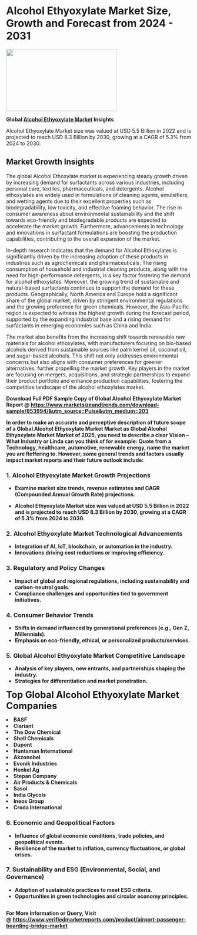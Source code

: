 <H1>Alcohol Ethyoxylate Market Size, Growth and Forecast from 2024 - 2031</H1><img class="aligncenter size-medium wp-image-584254" src="https://thirdeyenews.in/wp-content/uploads/2024/09/Global-Market-Research-300x168.jpeg" alt="" width="300" height="168" /><p><strong>Global&nbsp;<a href="https://www.marketsizeandtrends.com/download-sample/853994/&amp;utm_source=Pulse&amp;utm_medium=203">Alcohol Ethyoxylate Market</a> Insights</strong></p><p>Alcohol Ethyoxylate Market size was valued at USD 5.5 Billion in 2022 and is projected to reach USD 8.3 Billion by 2030, growing at a CAGR of 5.3% from 2024 to 2030.</p><p><h2>Market Growth Insights</h2> <p>The global Alcohol Ethoxylate market is experiencing steady growth driven by increasing demand for surfactants across various industries, including personal care, textiles, pharmaceuticals, and detergents. Alcohol ethoxylates are widely used in formulations of cleaning agents, emulsifiers, and wetting agents due to their excellent properties such as biodegradability, low toxicity, and effective foaming behavior. The rise in consumer awareness about environmental sustainability and the shift towards eco-friendly and biodegradable products are expected to accelerate the market growth. Furthermore, advancements in technology and innovations in surfactant formulations are boosting the production capabilities, contributing to the overall expansion of the market.</p> <p><strong></strong></p> <p>In-depth research indicates that the demand for Alcohol Ethoxylates is significantly driven by the increasing adoption of these products in industries such as agrochemicals and pharmaceuticals. The rising consumption of household and industrial cleaning products, along with the need for high-performance detergents, is a key factor fostering the demand for alcohol ethoxylates. Moreover, the growing trend of sustainable and natural-based surfactants continues to support the demand for these products. Geographically, North America and Europe hold a significant share of the global market, driven by stringent environmental regulations and the growing preference for green chemicals. However, the Asia-Pacific region is expected to witness the highest growth during the forecast period, supported by the expanding industrial base and a rising demand for surfactants in emerging economies such as China and India.</p> <p>The market also benefits from the increasing shift towards renewable raw materials for alcohol ethoxylates, with manufacturers focusing on bio-based alcohols derived from sustainable sources like palm kernel oil, coconut oil, and sugar-based alcohols. This shift not only addresses environmental concerns but also aligns with consumer preferences for greener alternatives, further propelling the market growth. Key players in the market are focusing on mergers, acquisitions, and strategic partnerships to expand their product portfolio and enhance production capabilities, fostering the competitive landscape of the alcohol ethoxylates market.</p> <p><strong></p><p><span class=""><strong>Download Full PDF Sample Copy of Global Alcohol Ethyoxylate Market Report</strong> @ <a href="https://www.marketsizeandtrends.com/download-sample/853994/&amp;utm_source=Pulse&amp;utm_medium=203" target="_blank">https://www.marketsizeandtrends.com/download-sample/853994/&amp;utm_source=Pulse&amp;utm_medium=203</a></span></p><p>In order to make an accurate and perceptive description of future scope of a Global&nbsp;Alcohol Ethyoxylate Market Market as Global&nbsp;Alcohol Ethyoxylate Market Market of 2025, you need to describe a clear Vision &ndash; What Industry or Linda can you think of for example: Quote from a Technology, healthcare, automotive, renewable energy, name the market you are Reffering to. However, some general trends and factors usually impact market reports and their future outlook include:</p><h3>1.&nbsp;<strong>Alcohol Ethyoxylate Market Growth Projections</strong></h3><ul><li>Examine market size trends, revenue estimates and CAGR (Compounded Annual Growth Rate) projections.</li><li><p>Alcohol Ethyoxylate Market size was valued at USD 5.5 Billion in 2022 and is projected to reach USD 8.3 Billion by 2030, growing at a CAGR of 5.3% from 2024 to 2030.</p></li></ul><h3>2.&nbsp;<strong>Alcohol Ethyoxylate Market Technological Advancements</strong></h3><ul><li>Integration of AI, IoT, blockchain, or automation in the industry.</li><li>Innovations driving cost reductions or improving efficiency.</li></ul><h3>3.&nbsp;<strong>Regulatory and Policy Changes</strong></h3><ul><li>Impact of global and regional regulations, including sustainability and carbon-neutral goals.</li><li>Compliance challenges and opportunities tied to government initiatives.</li></ul><h3>4.&nbsp;<strong>Consumer Behavior Trends</strong></h3><ul><li>Shifts in demand influenced by generational preferences (e.g., Gen Z, Millennials).</li><li>Emphasis on eco-friendly, ethical, or personalized products/services.</li></ul><h3>5.&nbsp;<strong>Global Alcohol Ethyoxylate Market Competitive Landscape</strong></h3><ul><li>Analysis of key players, new entrants, and partnerships shaping the industry.</li><li>Strategies for differentiation and market penetration.</li></ul><p data-pm-slice="1 1 []"><span style="color: inherit; font-family: inherit; font-size: 25px;">Top Global Alcohol Ethyoxylate Market Companies</span></p><div class="" data-test-id=""><p><li>BASF</li><li> Clariant</li><li> The Dow Chemical</li><li> Shell Chemicals</li><li> Dupont</li><li> Huntsman International</li><li> Akzonobel</li><li> Evonik Industries</li><li> Henkel Ag</li><li> Stepan Company</li><li> Air Products & Chemicals</li><li> Sasol</li><li> India Glycols</li><li> Ineos Group</li><li> Croda International</li></p></div><h3>6.&nbsp;<strong>Economic and Geopolitical Factors</strong></h3><ul><li>Influence of global economic conditions, trade policies, and geopolitical events.</li><li>Resilience of the market to inflation, currency fluctuations, or global crises.</li></ul><h3>7.&nbsp;<strong>Sustainability and ESG (Environmental, Social, and Governance)</strong></h3><ul><li>Adoption of sustainable practices to meet ESG criteria.</li><li>Opportunities in green technologies and circular economy principles.</li></ul><h2><strong style="font-size: 14px;">For More Information or Query, Visit @&nbsp;</strong><a style="background-color: #ffffff; font-size: 14px;" href="https://www.marketsizeandtrends.com/report/alcohol-ethyoxylate-market/" target="_blank">https://www.verifiedmarketreports.com/product/airport-passenger-boarding-bridge-market</a></h2>
